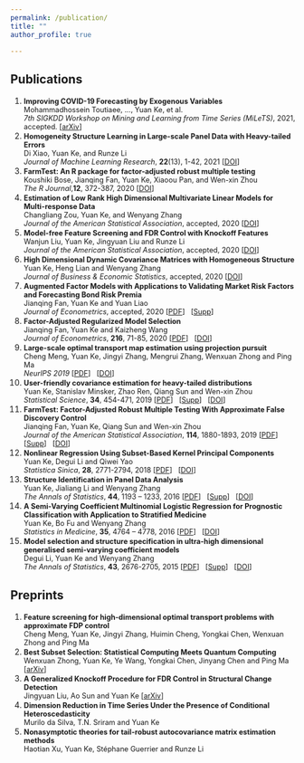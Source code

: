 ```yaml
---
permalink: /publication/
title: ""
author_profile: true

---
```

## Publications


1. <span style="font-size:0.9em;">**Improving COVID-19 Forecasting by Exogenous Variables**    
  Mohammadhossein Toutiaee, ..., Yuan Ke, et al.        
  *7th SIGKDD Workshop on Mining and Learning from Time Series (MiLeTS)*, 2021, accepted. [[arXiv](https://arxiv.org/abs/2107.10397)]
1. <span style="font-size:0.9em;">**Homogeneity Structure Learning in Large-scale Panel Data with Heavy-tailed Errors**    
  Di Xiao, Yuan Ke, and Runze Li      
  *Journal of Machine Learning Research*, **22**(13), 1-42, 2021   [[DOI](http://jmlr.org/papers/v22/19-1018.html)]  
1. <span style="font-size:0.9em;">**FarmTest: An R package for factor-adjusted robust multiple testing**    
  Koushiki Bose, Jianqing Fan, Yuan Ke, Xiaoou Pan, and Wen-xin Zhou      
  *The R Journal*,**12**, 372-387, 2020   [[DOI](https://journal.r-project.org/archive/2021/RJ-2021-023/index.html)]
1. <span style="font-size:0.9em;">**Estimation of Low Rank High Dimensional Multivariate Linear Models for Multi-response Data**    
   Changliang Zou, Yuan Ke, and Wenyang Zhang      
   *Journal of the American Statistical Association*, accepted, 2020  [[DOI](https://doi.org/10.1080/01621459.2020.1799813)]      
1. <span style="font-size:0.9em;">**Model-free Feature Screening and FDR Control with Knockoff Features**    
   Wanjun Liu, Yuan Ke, Jingyuan Liu and Runze Li      
   *Journal of the American Statistical Association*, accepted, 2020  [[DOI](https://doi.org/10.1080/01621459.2020.1783274)]     
1. <span style="font-size:0.9em;">**High Dimensional Dynamic Covariance Matrices with Homogeneous Structure**      
   Yuan Ke, Heng Lian and Wenyang Zhang      
   *Journal of Business & Economic Statistics*, accepted, 2020    [[DOI](https://doi.org/10.1080/07350015.2020.1779079)]       
1. <span style="font-size:0.9em;">**Augmented Factor Models with Applications to Validating Market Risk Factors and Forecasting Bond Risk Premia**    
   Jianqing Fan, Yuan Ke and Yuan Liao      
   *Journal of Econometrics*, accepted, 2020  [[PDF](http://yuan-ke.github.io/files/FanKeLiao_19.pdf)] &nbsp;  [[Supp](http://yuan-ke.github.io/files/FanKeLiao_19_supp.pdf)]       
1. <span style="font-size:0.9em;">**Factor-Adjusted Regularized Model Selection**    
   Jianqing Fan, Yuan Ke and Kaizheng Wang      
   *Journal of Econometrics*, **216**, 71-85, 2020  [[PDF](http://yuan-ke.github.io/files/FARMselect.pdf)] &nbsp;  [[DOI](https://doi.org/10.1016/j.jeconom.2020.01.006)]     
1. <span style="font-size:0.9em;">**Large-scale optimal transport map estimation using projection pursuit**    
   Cheng Meng, Yuan Ke, Jingyi Zhang, Mengrui Zhang, Wenxuan Zhong and Ping Ma      
   *NeurIPS 2019*  [[PDF](http://yuan-ke.github.io/files/NIPS2019.pdf)] &nbsp;  [[DOI](https://papers.nips.cc/paper/9023-large-scale-optimal-transport-map-estimation-using-projection-pursuit)]     
1. <span style="font-size:0.9em;">**User-friendly covariance estimation for heavy-tailed distributions**    
   Yuan Ke, Stanislav Minsker, Zhao Ren, Qiang Sun and Wen-xin Zhou      
   *Statistical Science*, **34**, 454-471, 2019  [[PDF](http://yuan-ke.github.io/files/RobustCov.pdf)] &nbsp;  [[Supp](http://yuan-ke.github.io/files/RobustCov_supp.pdf)]   &nbsp; [[DOI](http://dx.doi.org/10.1214/19-STS711)]        
1. <span style="font-size:0.9em;">**FarmTest: Factor-Adjusted Robust Multiple Testing With Approximate False Discovery Control**    
   Jianqing Fan, Yuan Ke, Qiang Sun and Wen-xin Zhou      
   *Journal of the American Statistical Association*, **114**, 1880-1893, 2019  [[PDF](http://yuan-ke.github.io/files/FarmTest.pdf)] &nbsp;  [[Supp](http://yuan-ke.github.io/files/FarmTest_supp.pdf)]  &nbsp; [[DOI](https://doi.org/10.1080/01621459.2018.1527700)]        
1. <span style="font-size:0.9em;">**Nonlinear Regression Using Subset-Based Kernel Principal Components**    
   Yuan Ke, Degui Li and Qiwei Yao      
   *Statistica Sinica*, **28**, 2771-2794, 2018  [[PDF](http://yuan-ke.github.io/files/KeLiYao_16.pdf)] &nbsp;  [[DOI](http://www3.stat.sinica.edu.tw/statistica/J28N5/J28N528/J28N528.html)]     
1. <span style="font-size:0.9em;">**Structure Identification in Panel Data Analysis**    
   Yuan Ke, Jialiang Li and Wenyang Zhang      
   *The Annals of Statistics*, **44**, 1193 – 1233, 2016  [[PDF](http://yuan-ke.github.io/files/KeLiZhang_16.pdf)] &nbsp;  [[Supp](http://yuan-ke.github.io/files/KeLiZhang_16_supp.pdf)]  &nbsp; [[DOI](https://onlinelibrary.wiley.com/doi/abs/10.1002/sim.7034)]         
1. <span style="font-size:0.9em;">**A Semi-Varying Coefficient Multinomial Logistic Regression for Prognostic Classification with Application to Stratified Medicine**    
   Yuan Ke, Bo Fu and Wenyang Zhang      
   *Statistics in Medicine*, **35**, 4764 – 4778, 2016  [[PDF](http://yuan-ke.github.io/files/KeFuZhang_16.pdf)] &nbsp;   [[DOI](https://projecteuclid.org/euclid.aos/1460381691)]     
1. <span style="font-size:0.9em;">**Model selection and structure specification in ultra-high dimensional generalised semi-varying coefficient models**      
    Degui Li, Yuan Ke and Wenyang Zhang        
    *The Annals of Statistics*, **43**, 2676-2705, 2015  [[PDF](http://yuan-ke.github.io/files/LiKeZhang_15.pdf)] &nbsp;  [[Supp](http://yuan-ke.github.io/files/LiKeZhang_15_supp.pdf)]  &nbsp; [[DOI](https://projecteuclid.org/euclid.aos/1444222089)]     


## Preprints

1. <span style="font-size:0.9em;">**Feature screening for high-dimensional optimal transport problems with approximate FDP control**    
Cheng Meng, Yuan Ke, Jingyi Zhang, Huimin Cheng, Yongkai Chen, Wenxuan Zhong and Ping Ma
1. <span style="font-size:0.9em;">**Best Subset Selection: Statistical Computing Meets Quantum Computing**    
Wenxuan Zhong, Yuan Ke, Ye Wang, Yongkai Chen, Jinyang Chen and Ping Ma [[arXiv](https://arxiv.org/abs/2107.08359)]
1. <span style="font-size:0.9em;">**A Generalized Knockoff Procedure for FDR Control in Structural Change Detection**    
Jingyuan Liu, Ao Sun and Yuan Ke [[arXiv](https://arxiv.org/abs/2108.10595)]
1. <span style="font-size:0.9em;">**Dimension Reduction in Time Series Under the Presence of Conditional Heteroscedasticity**    
Murilo da Silva, T.N. Sriram and Yuan Ke
1. <span style="font-size:0.9em;">**Nonasymptotic theories for tail-robust autocovariance matrix estimation methods**    
Haotian Xu, Yuan Ke, Stéphane Guerrier and Runze Li
